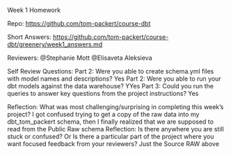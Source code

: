Week 1 Homework

Repo: https://github.com/tom-packert/course-dbt

Short Answers: https://github.com/tom-packert/course-dbt/greenery/week1_answers.md

Reviewers: @Stephanie Mott @Elisaveta Aleksieva 

Self Review Questions:
Part 2: Were you able to create schema.yml files with model names and descriptions? Yes
Part 2: Were you able to run your dbt models against the data warehouse? YYes
Part 3: Could you run the queries to answer key questions from the project instructions? Yes

Reflection: What was most challenging/surprising in completing this week’s project?
I got confused trying to get a copy of the raw data into my dbt_tom_packert schema, then I finally realized that we are supposed to read from the Public Raw schema
Reflection: Is there anywhere you are still stuck or confused? Or Is there a particular part of the project where you want focused feedback from your reviewers? Just the Source RAW above

